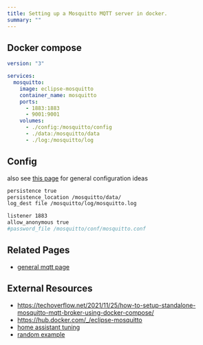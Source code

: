 ```yaml
---
title: Setting up a Mosquitto MQTT server in docker.
summary: ""
---
```


## Docker compose

```yaml
version: "3"

services:
  mosquitto:
    image: eclipse-mosquitto
    container_name: mosquitto
    ports:
      - 1883:1883
      - 9001:9001
    volumes:
      - ./config:/mosquitto/config
      - ./data:/mosquitto/data
      - ./log:/mosquitto/log
```

## Config

also see [this page](/notebook/mqtt/) for general configuration ideas

```bash
persistence true
persistence_location /mosquitto/data/
log_dest file /mosquitto/log/mosquitto.log

listener 1883
allow_anonymous true
#password_file /mosquitto/conf/mosquitto.conf
```

## Related Pages

* [general mqtt page](/notebook/mqtt/)

## External Resources

* <https://techoverflow.net/2021/11/25/how-to-setup-standalone-mosquitto-mqtt-broker-using-docker-compose/>
* <https://hub.docker.com/_/eclipse-mosquitto>
* [home assistant tuning](https://www.homeautomationguy.io/docker-tips/configuring-the-mosquitto-mqtt-docker-container-for-use-with-home-assistant/)
* [random example](https://github.com/vvatelot/mosquitto-docker-compose/blob/master/docker-compose.yaml)
